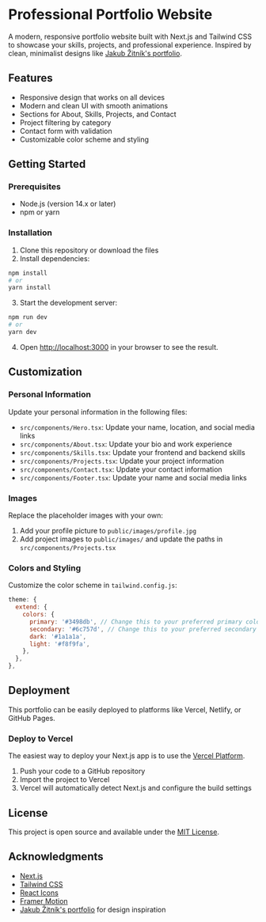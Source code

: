 # Professional Portfolio Website

A modern, responsive portfolio website built with Next.js and Tailwind CSS to showcase your skills, projects, and professional experience. Inspired by clean, minimalist designs like [Jakub Žitník's portfolio](https://jzitnik.dev/en/).

## Features

- Responsive design that works on all devices
- Modern and clean UI with smooth animations
- Sections for About, Skills, Projects, and Contact
- Project filtering by category
- Contact form with validation
- Customizable color scheme and styling

## Getting Started

### Prerequisites

- Node.js (version 14.x or later)
- npm or yarn

### Installation

1. Clone this repository or download the files
2. Install dependencies:

```bash
npm install
# or
yarn install
```

3. Start the development server:

```bash
npm run dev
# or
yarn dev
```

4. Open [http://localhost:3000](http://localhost:3000) in your browser to see the result.

## Customization

### Personal Information

Update your personal information in the following files:

- `src/components/Hero.tsx`: Update your name, location, and social media links
- `src/components/About.tsx`: Update your bio and work experience
- `src/components/Skills.tsx`: Update your frontend and backend skills
- `src/components/Projects.tsx`: Update your project information
- `src/components/Contact.tsx`: Update your contact information
- `src/components/Footer.tsx`: Update your name and social media links

### Images

Replace the placeholder images with your own:

1. Add your profile picture to `public/images/profile.jpg`
2. Add project images to `public/images/` and update the paths in `src/components/Projects.tsx`

### Colors and Styling

Customize the color scheme in `tailwind.config.js`:

```js
theme: {
  extend: {
    colors: {
      primary: '#3498db', // Change this to your preferred primary color
      secondary: '#6c757d', // Change this to your preferred secondary color
      dark: '#1a1a1a',
      light: '#f8f9fa',
    },
  },
},
```

## Deployment

This portfolio can be easily deployed to platforms like Vercel, Netlify, or GitHub Pages.

### Deploy to Vercel

The easiest way to deploy your Next.js app is to use the [Vercel Platform](https://vercel.com/new?utm_medium=default-template&filter=next.js).

1. Push your code to a GitHub repository
2. Import the project to Vercel
3. Vercel will automatically detect Next.js and configure the build settings

## License

This project is open source and available under the [MIT License](LICENSE).

## Acknowledgments

- [Next.js](https://nextjs.org/)
- [Tailwind CSS](https://tailwindcss.com/)
- [React Icons](https://react-icons.github.io/react-icons/)
- [Framer Motion](https://www.framer.com/motion/)
- [Jakub Žitník's portfolio](https://jzitnik.dev/en/) for design inspiration 